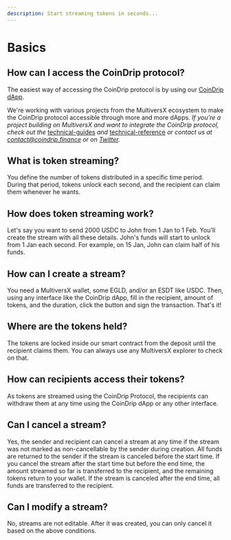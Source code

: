 ```yaml
---
description: Start streaming tokens in seconds...
---
```


# Basics

## How can I access the CoinDrip protocol?

The easiest way of accessing the CoinDrip protocol is by using our [CoinDrip dApp](https://app.coindrip.finance/).

We're working with various projects from the MultiversX ecosystem to make the CoinDrip protocol accessible through more and more dApps. _If you're a project building on MultiversX and want to integrate the CoinDrip protocol, check out the_ [technical-guides](../technical-guides/ "mention") _and_ [technical-reference](../technical-reference/ "mention") _or contact us at contact@coindrip.finance or on_ [_Twitter_](https://twitter.com/CoinDripHQ)_._

## What is token streaming?

You define the number of tokens distributed in a specific time period. During that period, tokens unlock each second, and the recipient can claim them whenever he wants.

## How does token streaming work?

Let's say you want to send 2000 USDC to John from 1 Jan to 1 Feb. You'll create the stream with all these details. John's funds will start to unlock from 1 Jan each second. For example, on 15 Jan, John can claim half of his funds.

## How can I create a stream?

You need a MultiversX wallet, some EGLD, and/or an ESDT like USDC. Then, using any interface like the CoinDrip dApp, fill in the recipient, amount of tokens, and the duration, click the button and sign the transaction. That's it!

## Where are the tokens held?&#x20;

The tokens are locked inside our smart contract from the deposit until the recipient claims them. You can always use any MultiversX explorer to check on that.

## How can recipients access their tokens?

As tokens are streamed using the CoinDrip Protocol, the recipients can withdraw them at any time using the CoinDrip dApp or any other interface.

## Can I cancel a stream?

Yes, the sender and recipient can cancel a stream at any time if the stream was not marked as non-cancellable by the sender during creation. All funds are returned to the sender if the stream is canceled before the start time. If you cancel the stream after the start time but before the end time, the amount streamed so far is transferred to the recipient, and the remaining tokens return to your wallet. If the stream is canceled after the end time, all funds are transferred to the recipient.

## Can I modify a stream?

No, streams are not editable. After it was created, you can only cancel it based on the above conditions.
